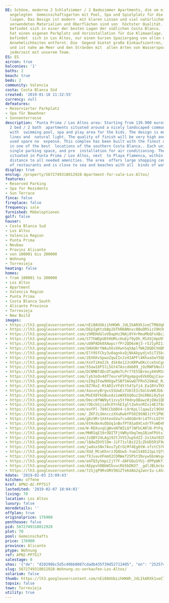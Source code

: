 ```yaml
---
DE: Schöne, moderne 2 Schlafzimmer / 2 Badezimmer Apartments, die um einen wunderschön
  angelegten  Gemeinschaftsgarten mit Pool, Spa und Spielplatz für die Kinder herum
  liegen. Das Design ist modern  mit klaren Linien und viel natürlichem Licht. Die
  verwendeten Materialien und Oberflächen sind von  höchster Qualität. Dieser Komplex
  befindet sich in einer der besten Lagen der südlichen Costa Blanca.  Jedes Haus
  hat einen eigenen Parkplatz und Vorinstallation für die Klimaanlage. Das Projekt
  befindet  sich in Los Altos, nur einen kurzen Spaziergang von allen notwendigen
  Annehmlichkeiten entfernt. Die  Gegend bietet große Einkaufszentren, viele Restaurants
  und ist nahe am Meer und den Stränden mit  allen Arten von Wassersport. Termine
  jederzeit mit unserem Team.
ES: ES
aircon: true
balconies: '1'
baths: 2
beach: true
beds: 2
community: Valencia
costa: Costa Blanca Süd
created: '2019-01-18 11:32:55'
currency: null
defeatures:
- Reservierter Parkplatz
- Spa für Bewohner
- Sonnenterrasse
description: 'Punta Prima / Los Altos area: Starting from 139.900 euros: nice modern
  2 bed / 2 bath  apartments situated around a nicely landscaped communal garden area
  with  swimming pool, spa and play area for the kids. The design is modern with clean
  lines and  natural light. The quality of finish will be very high and the materials
  used spare no  expense. This complex has been built with the finest quality materials
  in one of the best  locations of the southern Costa Blanca.. Each unit include a
  single parking space, and pre  installation for air conditioning. The project is
  situated in Punta Prima / Los Altos, next  to Playa Flamenca, within a short walking
  distance to all needed amenities. The area  offers large shopping centres, lots
  of restaurants and is close to sea and beaches with all  kinds of watersports.'
display: true
enslug: /property/5672749318012928-Apartment-for-sale-Los-Altos/
features:
- Reserved Parking
- Spa for Residents
- Sun Terrace
finca: false
fireplace: false
frequency: sale
furnished: Möbeloptionen
golf: false
hauser:
- Costa Blanca Sud
- Los Altos
- Valencia Region
- Punta Prima
- Neubau
- Provinz Alicante
- von 100001 bis 200000
- Wohnung
- Torrevieja
heating: false
homes:
- from 100001 to 200000
- Los Altos
- Apartment
- Valencia Region
- Punta Prima
- Costa Blanca South
- Alicante Province
- Torrevieja
- New Build
images:
- https://lh3.googleusercontent.com/nEi0AUUbiihHKWh_JdLIkARXk1veCTM8dqBOGg9vBcy2jPGTeUI7EkOR5Vmyb_7qX3MbJLU2lkrglMaah5x8=w640-rj-e30-l100
- https://lh3.googleusercontent.com/DEpIgKtzbBp2bThN6BNnxc0BoDRSizI0H30A8hGQuNcvh0amuXMKcnds7SBTS31AWHFZUpKYCJJh3nbrUd_f=w640-rj-e30-l100
- https://lh3.googleusercontent.com/zhMEHdGloVDapHz3NAj0Y4rRmuMbQFoXBc2CWoL7owUZB056xWhtl8FqWx0nleZoKV6iVApR1LA7i3OKVwoN=w640-rj-e30-l100
- https://lh3.googleusercontent.com/ST7hWDpUDtHUMicHuEyf9yDh_M1X9jHpU9726p10QLYCeRwftc015WBIxu8jG5tvadbWYs_mZx9Vx2DPknYH=w640-rj-e30-l100
- https://lh3.googleusercontent.com/uU0PADk0XAwpcrfPr2QD6xWj3-rSJ1yRI1iDET6pzJXo1j-oVRBQXJt5AyoX0qFwbLDf2Ah_cNT-0HXeS72k=w640-rj-e30-l100
- https://lh3.googleusercontent.com/GHUGNrYWAu56s9XwnSq5AplfWkZ8QDCVmDMijlRyFU-x-6X2TlmBxH2N_0DBQmSglWJxxdSDgGvfzjR3Qjhw=w640-rj-e30-l100
- https://lh3.googleusercontent.com/ElY95fCky3u0agnkxQjNkAkpydjn5iT25brZaCa7VSslk6OaaczKCHmfwY8gW6Av4FrRK8QBZ5PwCwaupmscpA=w640-rj-e30-l100
- https://lh3.googleusercontent.com/2EXHXvSpwoZqwIInJz4IAPFl4KhxaSwY5QL1dUD0ggVizrxcmThnxLSkAcUQDnMRXQBTb4ZkMi2uIcWiJFv1=w640-rj-e30-l100
- https://lh3.googleusercontent.com/XxVfiKmZJk_4Sk9e12JcKRPwOKcCce5nCgnK6PZVculE5_6PqyJ9njmrLj6BrNVbzNHipX5ABNtdi-iR6To=w640-rj-e30-l100
- https://lh3.googleusercontent.com/55ow18F5lLSGt47Ascdmb09_jOzRWFbNulQGwcEWt70n2Mn5d2hbOXomok0LBtQKQpoDQELJcXe88pRSzxk=w640-rj-e30-l100
- https://lh3.googleusercontent.com/DCNMBTdDcOTapNnTLPr77E55BrmsyXHVM34ILao9wovuewX4IDw089_QFclB3AwCfjiFgFnWjEMbs6CHvrhH=w640-rj-e30-l100
- https://lh3.googleusercontent.com/lyb3oQv4df7euroFSPqympgv6VkOQqjCau4PbKHYvIOYqKqYQZaU58xU2SzFwzenhoTGauaoGdzR43elBTM_=w640-rj-e30-l100
- https://lh3.googleusercontent.com/oI8gIFew9HUgwTSBf5AGwQ7FRn52kWaE_RzQGSRQu7VN6ZVxZFbq17zc3ftO7qOz1jw23DCKhr9cFMQ3psI5=w640-rj-e30-l100
- https://lh3.googleusercontent.com/8Z7KoI-RtADIvYFdtt547pfj4_Ea1RYxTKFjdn1C97BPVbZICycTaWGVOcqs9jhP-OCx6T26OkZUKd8ST5eQkw=w640-rj-e30-l100
- https://lh3.googleusercontent.com/4avunyBrgvs5SUwEs7UblEIc9alGvW8Jb6iTxNFpYrC44Zisd7Z_-MqmMzF_MxoZD_PVvsJGz-yclhZlW0iZ=w640-rj-e30-l100
- https://lh3.googleusercontent.com/MxEX8YkGBusAzieWXEGQ0uzIHiRNGi8y5yKjLYbGLL47bfGsvjgd57ZIlMNuHhJ9y2z52cdiyn3u7lB7Vj9SfQ=w640-rj-e30-l100
- https://lh3.googleusercontent.com/Dmcc0fWW9yt1zvy5tfHdnyOBawz0jO8e1Qb62GAb7UHuAmb84ozgBHOE7KKYZ_a4c_du4JJNCMd1KgJNdsOT=w640-rj-e30-l100
- https://lh3.googleusercontent.com/rObcbSjia9cDYnhEIglt2wXvnRIxi4E2TAqnl56RM1oSUdB3SS558JSRqxRVsJLfRe7_sqgcvNvv8_MLyptl=w640-rj-e30-l100
- https://lh3.googleusercontent.com/eofPl-789CCbbBV4-L9rKpLllqawIzl9OXQ7o4Gwfj5Dhh2x1GFgwkf1rbywRi8rZzYkZgV3G2rg3juyIsdA=w640-rj-e30-l100
- https://lh3.googleusercontent.com/_ZKFJLUmncczXXuKwbYPSOI9SN0JiYtIPWXJWOeaXXJlHoCdPg8NfkXTeepTIhkdkSyPChSDOPqDw-vW1tBm=w640-rj-e30-l100
- https://lh3.googleusercontent.com/gDz9Rr1X4teoGVw7co46G8n9ri4TFcLU2YGQEnugeMf8CzJh7LdXeJxdL0h439qe_-YLOCL8Fl3K2bbGLOo=w640-rj-e30-l100
- https://lh3.googleusercontent.com/6tHxNx4sObUq1nBxfPTASa0XCxdrTFoWD4MnslpcaZ6RBbtO8hPW3EPhsn-orEVkxRU44uB0E8U-cAVMFiG6=w640-rj-e30-l100
- https://lh3.googleusercontent.com/W-RDXuvqCgWvoNTWILQflNFbCARlN-PtFq_EdgLRvlMT2eS1ZJOYbQ0eW131D-uy3np7IhckQUwAYD1LcpCk=w640-rj-e30-l100
- https://lh3.googleusercontent.com/MHRSqE19rODITFjVWRyVbq7mq1BimFPUtx1EzEGMyoQAqAVotplT2xv89Ku9q0eobGcpqpoBwaizYXu-4P3btg=w640-rj-e30-l100
- https://lh3.googleusercontent.com/JzQBY24LAg192tJVVSJup5dZZ-2x1Xat0Zkm4Dm28YqhEfTsrJOi2XHpoRphcQ1CPZcKZGtLjnvbpbxvD3sAFA=w640-rj-e30-l100
- https://lh3.googleusercontent.com/lQdwZDV5lDm-JiF71vlBz22IcZkUD5R1F9g0BvxaOMYdJEfKQd8oL78Qa0MrUPqlmXp7qVdx5AmWvxj7NEjQtA=w640-rj-e30-l100
- https://lh3.googleusercontent.com/jwdxxSNx7Avu7yErGLMf4Eg6tW-xfstCSY0uZfP_kkxpEDQS32BjAhTzFo4h7nQdVMqUyQdl8F99b_mPk7Bm=w640-rj-e30-l100
- https://lh3.googleusercontent.com/XUd_MCuKhnrz3Q8Uw5-Yum1548522pLtQ7y7sp7P0TSu7UnbQsO6tyNuQASAZTCHnBv42CTWy4dzfxMLEzng=w640-rj-e30-l100
- https://lh3.googleusercontent.com/fXJvavXFmmX2CDRWef2SPStINvywSbnWsgedo8J7XbrbS-yfqMRjg5WKNQhYuFi7GuvirKl0Fjyf6DpXaET6=w640-rj-e30-l100
- https://lh3.googleusercontent.com/emTQ3y5mpiIjY7F-dAFG6uSYUj-dPPpWkY1jKmRxlddubI7Q8fyNOtvU3C81xOM8j0ov7A7dDCx13mt95zSEXw=w640-rj-e30-l100
- https://lh3.googleusercontent.com/AEppvhDBbWIbvucRb5bDN37__gdlJBLbckAiCErVT1gZ9KPAwuuK-7_E1snXwkUAALrNmg3EdZpeuB323Y5aGA=w640-rj-e30-l100
- https://lh3.googleusercontent.com/72SjqP9RvORV5N1ZTe6dAG2qJwnrIu-L4GrTFmckyytaDtxFGq5732Nz1y1-czz2Hlj3qwzI0_YRZzV99rko=w640-rj-e30-l100
kdate: '2019-02-03 23:09:43'
kitchen: offene
kref: APN2-AC-PP7517
lastedited: '2019-02-07 18:04:01'
living: 70
location: Los Altos
luxury: false
moredetails: ''
offplan: true
originalprice: 176900
penthouse: false
pid: 5672749318012928
plot: 70
pool: Gemeinschafts
price: 176900
province: Alicante
ptype: Wohnung
ref: APN2-PP7517
salestage: 0
shas: '{"de": "d10298bc5d5c40bb0007cdadb435f39d52712405", "en": "252574fa416492c90f8ade68576d84ecf28beee5"}'
slug: 5672749318012928-Wohnung-zu-verkaufen-Los-Altos/
solarium: false
thumb: https://lh3.googleusercontent.com/nEi0AUUbiihHKWh_JdLIkARXk1veCTM8dqBOGg9vBcy2jPGTeUI7EkOR5Vmyb_7qX3MbJLU2lkrglMaah5x8=w400-h240-n-rj-e30-l100
topsix: false
town: Torrevieja
utility: true
---
```

